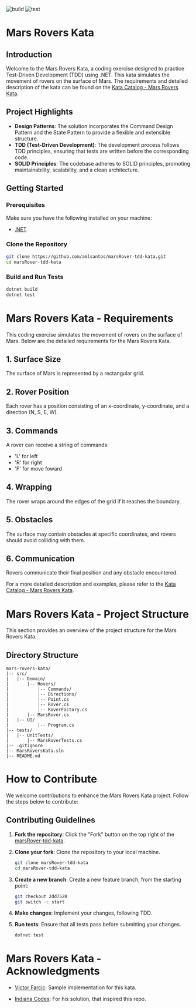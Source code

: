 ![build](https://github.com/amlsantos/marsRover-tdd-kata/actions/workflows/build.yml/badge.svg)
![test](https://github.com/amlsantos/marsRover-tdd-kata/actions/workflows/test.yml/badge.svg)

# Mars Rovers Kata

## Introduction

Welcome to the Mars Rovers Kata, a coding exercise designed to practice Test-Driven Development (TDD) using .NET. This kata simulates the movement of rovers on the surface of Mars. The requirements and detailed description of the kata can be found on the [Kata Catalog - Mars Rovers Kata](https://kata-log.rocks/mars-rover-kata).

## Project Highlights

- **Design Patterns**: The solution incorporates the Command Design Pattern and the State Pattern to provide a flexible and extensible structure.
- **TDD (Test-Driven Development)**: The development process follows TDD principles, ensuring that tests are written before the corresponding code.
- **SOLID Principles**: The codebase adheres to SOLID principles, promoting maintainability, scalability, and a clean architecture.

## Getting Started

### Prerequisites

Make sure you have the following installed on your machine:

- [.NET](https://dotnet.microsoft.com/download)

### Clone the Repository

```bash
git clone https://github.com/amlsantos/marsRover-tdd-kata.git
cd marsRover-tdd-kata
```

### Build and Run Tests
```bash
dotnet build
dotnet test
```

# Mars Rovers Kata - Requirements

This coding exercise simulates the movement of rovers on the surface of Mars. Below are the detailed requirements for the Mars Rovers Kata.

## 1. Surface Size

The surface of Mars is represented by a rectangular grid.

## 2. Rover Position

Each rover has a position consisting of an x-coordinate, y-coordinate, and a direction (N, S, E, W).

## 3. Commands

A rover can receive a string of commands:
- 'L' for left
- 'R' for right
- 'F' for move foward

## 4. Wrapping

The rover wraps around the edges of the grid if it reaches the boundary.

## 5. Obstacles

The surface may contain obstacles at specific coordinates, and rovers should avoid colliding with them.

## 6. Communication

Rovers communicate their final position and any obstacle encountered.

For a more detailed description and examples, please refer to the [Kata Catalog - Mars Rovers Kata](https://kata-log.rocks/mars-rover-kata).

# Mars Rovers Kata - Project Structure

This section provides an overview of the project structure for the Mars Rovers Kata.

## Directory Structure

```plaintext
mars-rovers-kata/
|-- src/
|   |-- Domain/
|       |-- Rovers/
|           |-- Commands/
|           |-- Directions/
|           |-- Point.cs
|           |-- Rover.cs
|           |-- RoverFactory.cs
|       |-- MarsRover.cs
|   |-- UI/
|           |-- Program.cs
|-- tests/
|   |-- UnitTests/
|       |-- MarsRoverTests.cs
|-- .gitignore
|-- MarsRoversKata.sln
|-- README.md
```

# How to Contribute

We welcome contributions to enhance the Mars Rovers Kata project. Follow the steps below to contribute:

## Contributing Guidelines

1. **Fork the repository**: Click the "Fork" button on the top right of the [marsRover-tdd-kata](https://github.com/amlsantos/marsRover-tdd-kata).

2. **Clone your fork**: Clone the repository to your local machine.

    ```bash
    git clone marsRover-tdd-kata
    cd marsRover-tdd-kata
    ```

3. **Create a new branch**: Create a new feature branch, from the starting point:

    ```bash
    git checkout 2dd7520
    git switch -c start 
    ```

4. **Make changes**: Implement your changes, following TDD.

5. **Run tests**: Ensure that all tests pass before submitting your changes.

    ```bash
    dotnet test
    ```

# Mars Rovers Kata - Acknowledgments

- [Victor Farcic](https://technologyconversations.com/2014/10/17/java-tutorial-through-katas-mars-rover/): Sample implementation for this kata.

- [Indiana Codes](https://www.youtube.com/watch?v=_hdanhfIAUI): For his solution, that inspired this repo.



